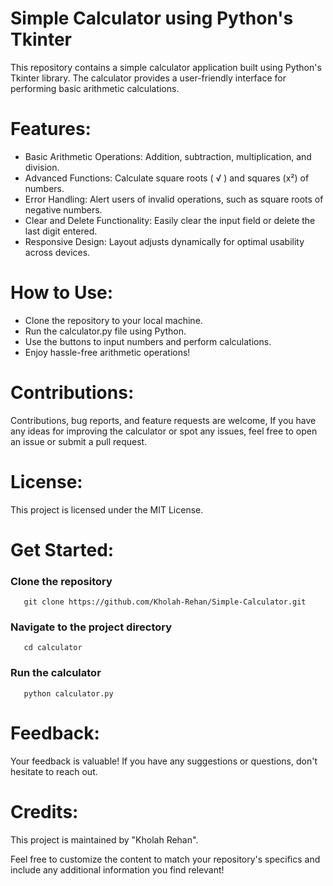 # Simple Calculator using Python's Tkinter

This repository contains a simple calculator application built using Python's Tkinter library. The calculator provides a user-friendly interface for performing basic arithmetic calculations.

# Features:
- Basic Arithmetic Operations: Addition, subtraction, multiplication, and division.
- Advanced Functions: Calculate square roots ( √ ) and squares (x²) of numbers.
- Error Handling: Alert users of invalid operations, such as square roots of negative numbers.
- Clear and Delete Functionality: Easily clear the input field or delete the last digit entered.
- Responsive Design: Layout adjusts dynamically for optimal usability across devices.
# How to Use:
- Clone the repository to your local machine.
- Run the calculator.py file using Python.
- Use the buttons to input numbers and perform calculations.
- Enjoy hassle-free arithmetic operations!

# Contributions:
Contributions, bug reports, and feature requests are welcome, If you have any ideas for improving the calculator or spot any issues, feel free to open an issue or submit a pull request.

# License:
This project is licensed under the MIT License.

# Get Started:
###     Clone the repository
       git clone https://github.com/Kholah-Rehan/Simple-Calculator.git
###     Navigate to the project directory
       cd calculator
###    Run the calculator
       python calculator.py
   
# Feedback:
Your feedback is valuable! If you have any suggestions or questions, don't hesitate to reach out.

# Credits:
This project is maintained by "Kholah Rehan".

Feel free to customize the content to match your repository's specifics and include any additional information you find relevant!




